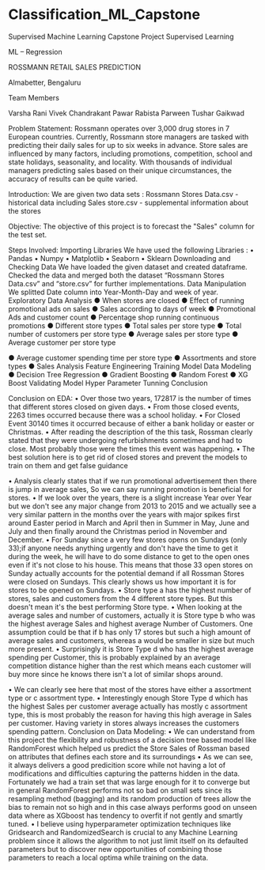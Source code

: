 # Classification_ML_Capstone
Supervised Machine Learning Capstone Project Supervised Learning

ML – Regression

ROSSMANN RETAIL SALES PREDICTION

Almabetter, Bengaluru

Team Members

Varsha Rani Vivek Chandrakant Pawar Rabista Parween Tushar Gaikwad

Problem Statement: Rossmann operates over 3,000 drug stores in 7 European countries. Currently, Rossmann store managers are tasked with predicting their daily sales for up to six weeks in advance. Store sales are influenced by many factors, including promotions, competition, school and state holidays, seasonality, and locality. With thousands of individual managers predicting sales based on their unique circumstances, the accuracy of results can be quite varied.

Introduction: We are given two data sets : Rossmann Stores Data.csv - historical data including Sales store.csv - supplemental information about the stores

Objective: The objective of this project is to forecast the "Sales" column for the test set.

Steps Involved: Importing Libraries We have used the following Libraries : • Pandas • Numpy • Matplotlib • Seaborn • Sklearn Downloading and Checking Data We have loaded the given dataset and created dataframe. Checked the data and merged both the dataset “Rossmann Stores Data.csv” and “store.csv” for further implementations. Data Manipulation We splitted Date column into Year-Month-Day and week of year. Exploratory Data Analysis ● When stores are closed ● Effect of running promotional ads on sales ● Sales according to days of week ● Promotional Ads and customer count ● Percentage shop running continuous promotions ● Different store types ● Total sales per store type ● Total number of customers per store type ● Average sales per store type ● Average customer per store type

● Average customer spending time per store type ● Assortments and store types ● Sales Analysis Feature Engineering Training Model Data Modeling ● Decision Tree Regression ● Gradient Boosting ● Random Forest ● XG Boost Validating Model Hyper Parameter Tunning Conclusion

Conclusion on EDA: • Over those two years, 172817 is the number of times that different stores closed on given days. • From those closed events, 2263 times occurred because there was a school holiday. • For Closed Event 30140 times it occurred because of either a bank holiday or easter or Christmas. • After reading the description of the this task, Rossman clearly stated that they were undergoing refurbishments sometimes and had to close. Most probably those were the times this event was happening. • The best solution here is to get rid of closed stores and prevent the models to train on them and get false guidance

• Analysis clearly states that if we run promotional advertisement then there is jump in average sales, So we can say running promotion is beneficial for stores. • If we look over the years, there is a slight increase Year over Year but we don't see any major change from 2013 to 2015 and we actually see a very similar pattern in the months over the years with major spikes first around Easter period in March and April then in Summer in May, June and July and then finally around the Christmas period in November and December. • For Sunday since a very few stores opens on Sundays (only 33);if anyone needs anything urgently and don't have the time to get it during the week, he will have to do some distance to get to the open ones even if it's not close to his house. This means that those 33 open stores on Sunday actually accounts for the potential demand if all Rossman Stores were closed on Sundays. This clearly shows us how important it is for stores to be opened on Sundays. • Store type a has the highest number of stores, sales and customers from the 4 different store types. But this doesn't mean it's the best performing Store type. • When looking at the average sales and number of customers, actually it is Store type b who was the highest average Sales and highest average Number of Customers. One assumption could be that if b has only 17 stores but such a high amount of average sales and customers, whereas a would be smaller in size but much more present. • Surprisingly it is Store Type d who has the highest average spending per Customer, this is probably explained by an average competition distance higher than the rest which means each customer will buy more since he knows there isn't a lot of similar shops around.

• We can clearly see here that most of the stores have either a assortment type or c assortment type. • Interestingly enough Store Type d which has the highest Sales per customer average actually has mostly c assortment type, this is most probably the reason for having this high average in Sales per customer. Having variety in stores always increases the customers spending pattern. Conclusion on Data Modeling: • We can understand from this project the flexibility and robustness of a decision tree based model like RandomForest which helped us predict the Store Sales of Rossman based on attributes that defines each store and its surroundings • As we can see, it always delivers a good predicition score while not having a lot of modifications and difficulties capturing the patterns hidden in the data. Fortunately we had a train set that was large enough for it to converge but in general RandomForest performs not so bad on small sets since its resampling method (bagging) and its random production of trees allow the bias to remain not so high and in this case always performs good on unseen data where as XGboost has tendency to overfit if not gently and smartly tuned. • I believe using hyperparameter optimization techniques like Gridsearch and RandomizedSearch is crucial to any Machine Learning problem since it allows the algorithm to not just limit itself on its defaulted parameters but to discover new opportunities of combining those parameters to reach a local optima while training on the data.
